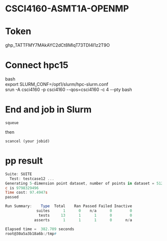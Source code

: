 # CSCI4160-ASMT1A-OPENMP

# Token 

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

# Connect hpc15

bash  
export SLURM_CONF=/opt1/slurm/hpc-slurm.conf  
srun -A csci4160 -p csci4160 --qos=csci4160 -c 4 --pty bash

# End and job in Slurm
```
squeue
```
then
```
scancel (your jobid)
```

# pp result
```powershell
Suite: SUITE
  Test: testcase12 ...
Generating 5-dimension point dataset, number of points in dataset = 512000
c is 9798329496
Time cost: 97.4947s
passed

Run Summary:    Type  Total    Ran Passed Failed Inactive
              suites      1      0    n/a      0        0
               tests     13      1      1      0        0
             asserts      1      1      1      0      n/a

Elapsed time =  382.709 seconds
root@30a5a3b18a6b:/tmp#
```